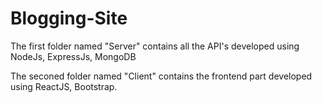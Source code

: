 # Blogging-Site

The first folder named "Server" contains all the API's developed using NodeJs, ExpressJs, MongoDB


The seconed folder named "Client" contains the frontend part developed using ReactJS, Bootstrap.
